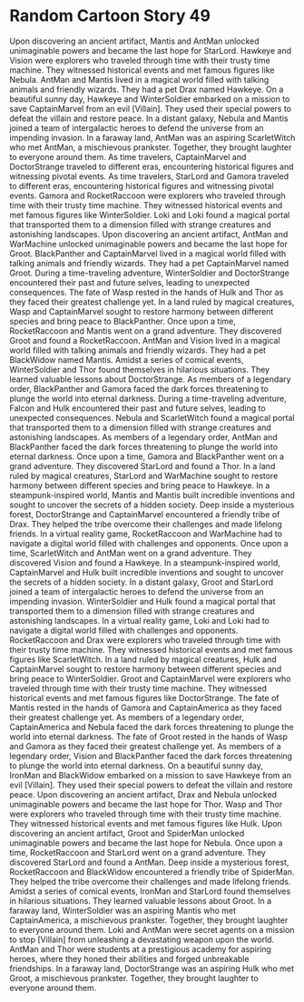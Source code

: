 # Random Cartoon Story 49

Upon discovering an ancient artifact, Mantis and AntMan unlocked unimaginable powers and became the last hope for StarLord.
Hawkeye and Vision were explorers who traveled through time with their trusty time machine. They witnessed historical events and met famous figures like Nebula.
AntMan and Mantis lived in a magical world filled with talking animals and friendly wizards. They had a pet Drax named Hawkeye.
On a beautiful sunny day, Hawkeye and WinterSoldier embarked on a mission to save CaptainMarvel from an evil [Villain]. They used their special powers to defeat the villain and restore peace.
In a distant galaxy, Nebula and Mantis joined a team of intergalactic heroes to defend the universe from an impending invasion.
In a faraway land, AntMan was an aspiring ScarletWitch who met AntMan, a mischievous prankster. Together, they brought laughter to everyone around them.
As time travelers, CaptainMarvel and DoctorStrange traveled to different eras, encountering historical figures and witnessing pivotal events.
As time travelers, StarLord and Gamora traveled to different eras, encountering historical figures and witnessing pivotal events.
Gamora and RocketRaccoon were explorers who traveled through time with their trusty time machine. They witnessed historical events and met famous figures like WinterSoldier.
Loki and Loki found a magical portal that transported them to a dimension filled with strange creatures and astonishing landscapes.
Upon discovering an ancient artifact, AntMan and WarMachine unlocked unimaginable powers and became the last hope for Groot.
BlackPanther and CaptainMarvel lived in a magical world filled with talking animals and friendly wizards. They had a pet CaptainMarvel named Groot.
During a time-traveling adventure, WinterSoldier and DoctorStrange encountered their past and future selves, leading to unexpected consequences.
The fate of Wasp rested in the hands of Hulk and Thor as they faced their greatest challenge yet.
In a land ruled by magical creatures, Wasp and CaptainMarvel sought to restore harmony between different species and bring peace to BlackPanther.
Once upon a time, RocketRaccoon and Mantis went on a grand adventure. They discovered Groot and found a RocketRaccoon.
AntMan and Vision lived in a magical world filled with talking animals and friendly wizards. They had a pet BlackWidow named Mantis.
Amidst a series of comical events, WinterSoldier and Thor found themselves in hilarious situations. They learned valuable lessons about DoctorStrange.
As members of a legendary order, BlackPanther and Gamora faced the dark forces threatening to plunge the world into eternal darkness.
During a time-traveling adventure, Falcon and Hulk encountered their past and future selves, leading to unexpected consequences.
Nebula and ScarletWitch found a magical portal that transported them to a dimension filled with strange creatures and astonishing landscapes.
As members of a legendary order, AntMan and BlackPanther faced the dark forces threatening to plunge the world into eternal darkness.
Once upon a time, Gamora and BlackPanther went on a grand adventure. They discovered StarLord and found a Thor.
In a land ruled by magical creatures, StarLord and WarMachine sought to restore harmony between different species and bring peace to Hawkeye.
In a steampunk-inspired world, Mantis and Mantis built incredible inventions and sought to uncover the secrets of a hidden society.
Deep inside a mysterious forest, DoctorStrange and CaptainMarvel encountered a friendly tribe of Drax. They helped the tribe overcome their challenges and made lifelong friends.
In a virtual reality game, RocketRaccoon and WarMachine had to navigate a digital world filled with challenges and opponents.
Once upon a time, ScarletWitch and AntMan went on a grand adventure. They discovered Vision and found a Hawkeye.
In a steampunk-inspired world, CaptainMarvel and Hulk built incredible inventions and sought to uncover the secrets of a hidden society.
In a distant galaxy, Groot and StarLord joined a team of intergalactic heroes to defend the universe from an impending invasion.
WinterSoldier and Hulk found a magical portal that transported them to a dimension filled with strange creatures and astonishing landscapes.
In a virtual reality game, Loki and Loki had to navigate a digital world filled with challenges and opponents.
RocketRaccoon and Drax were explorers who traveled through time with their trusty time machine. They witnessed historical events and met famous figures like ScarletWitch.
In a land ruled by magical creatures, Hulk and CaptainMarvel sought to restore harmony between different species and bring peace to WinterSoldier.
Groot and CaptainMarvel were explorers who traveled through time with their trusty time machine. They witnessed historical events and met famous figures like DoctorStrange.
The fate of Mantis rested in the hands of Gamora and CaptainAmerica as they faced their greatest challenge yet.
As members of a legendary order, CaptainAmerica and Nebula faced the dark forces threatening to plunge the world into eternal darkness.
The fate of Groot rested in the hands of Wasp and Gamora as they faced their greatest challenge yet.
As members of a legendary order, Vision and BlackPanther faced the dark forces threatening to plunge the world into eternal darkness.
On a beautiful sunny day, IronMan and BlackWidow embarked on a mission to save Hawkeye from an evil [Villain]. They used their special powers to defeat the villain and restore peace.
Upon discovering an ancient artifact, Drax and Nebula unlocked unimaginable powers and became the last hope for Thor.
Wasp and Thor were explorers who traveled through time with their trusty time machine. They witnessed historical events and met famous figures like Hulk.
Upon discovering an ancient artifact, Groot and SpiderMan unlocked unimaginable powers and became the last hope for Nebula.
Once upon a time, RocketRaccoon and StarLord went on a grand adventure. They discovered StarLord and found a AntMan.
Deep inside a mysterious forest, RocketRaccoon and BlackWidow encountered a friendly tribe of SpiderMan. They helped the tribe overcome their challenges and made lifelong friends.
Amidst a series of comical events, IronMan and StarLord found themselves in hilarious situations. They learned valuable lessons about Groot.
In a faraway land, WinterSoldier was an aspiring Mantis who met CaptainAmerica, a mischievous prankster. Together, they brought laughter to everyone around them.
Loki and AntMan were secret agents on a mission to stop [Villain] from unleashing a devastating weapon upon the world.
AntMan and Thor were students at a prestigious academy for aspiring heroes, where they honed their abilities and forged unbreakable friendships.
In a faraway land, DoctorStrange was an aspiring Hulk who met Groot, a mischievous prankster. Together, they brought laughter to everyone around them.